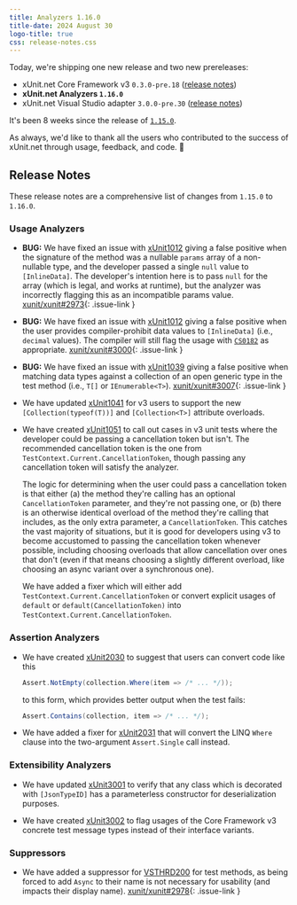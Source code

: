 ```yaml
---
title: Analyzers 1.16.0
title-date: 2024 August 30
logo-title: true
css: release-notes.css
---
```


Today, we're shipping one new release and two new prereleases:

* xUnit.net Core Framework v3 `0.3.0-pre.18` ([release notes](/releases/v3/0.3.0-pre.18))
* **xUnit.net Analyzers `1.16.0`**
* xUnit.net Visual Studio adapter `3.0.0-pre.30` ([release notes](/releases/visualstudio/3.0.0-pre.30))

It's been 8 weeks since the release of [`1.15.0`](1.15.0).

As always, we'd like to thank all the users who contributed to the success of xUnit.net through usage, feedback, and code. 🎉

## Release Notes

These release notes are a comprehensive list of changes from `1.15.0` to `1.16.0`.

### Usage Analyzers

* **BUG:** We have fixed an issue with [xUnit1012](/xunit.analyzers/rules/xUnit1012) giving a false positive when the signature of the method was a nullable `params` array of a non-nullable type, and the developer passed a single `null` value to `[InlineData]`. The developer's intention here is to pass `null` for the array (which is legal, and works at runtime), but the analyzer was incorrectly flagging this as an incompatible params value. [xunit/xunit#2973](https://github.com/xunit/xunit/issues/2973){: .issue-link }

* **BUG:** We have fixed an issue with [xUnit1012](/xunit.analyzers/rules/xUnit1012) giving a false positive when the user provides compiler-prohibit data values to `[InlineData]` (i.e., `decimal` values). The compiler will still flag the usage with [`CS0182`](https://learn.microsoft.com/dotnet/csharp/language-reference/compiler-messages/parameter-argument-mismatch#arguments-for-attributes) as appropriate. [xunit/xunit#3000](https://github.com/xunit/xunit/issues/3000){: .issue-link }

* **BUG:** We have fixed an issue with [xUnit1039](/xunit.analyzers/rules/xUnit1039) giving a false positive when matching data types against a collection of an open generic type in the test method (i.e., `T[]` or `IEnumerable<T>`). [xunit/xunit#3007](https://github.com/xunit/xunit/issues/3007){: .issue-link }

* We have updated [xUnit1041](/xunit.analyzers/rules/xUnit1041) for v3 users to support the new `[Collection(typeof(T))]` and `[Collection<T>]` attribute overloads.

* We have created [xUnit1051](/xunit.analyzers/rules/xUnit1051) to call out cases in v3 unit tests where the developer could be passing a cancellation token but isn't. The recommended cancellation token is the one from `TestContext.Current.CancellationToken`, though passing any cancellation token will satisfy the analyzer.

  The logic for determining when the user could pass a cancellation token is that either (a) the method they're calling has an optional `CancellationToken` parameter, and they're not passing one, or (b) there is an otherwise identical overload of the method they're calling that includes, as the only extra parameter, a `CancellationToken`. This catches the vast majority of situations, but it is good for developers using v3 to become accustomed to passing the cancellation token whenever possible, including choosing overloads that allow cancellation over ones that don't (even if that means choosing a slightly different overload, like choosing an async variant over a synchronous one).

  We have added a fixer which will either add `TestContext.Current.CancellationToken` or convert explicit usages of `default` or `default(CancellationToken)` into `TestContext.Current.CancellationToken`.

### Assertion Analyzers

* We have created [xUnit2030](/xunit.analyzers/rules/xUnit2030) to suggest that users can convert code like this

  ```csharp
  Assert.NotEmpty(collection.Where(item => /* ... */));
  ```

  to this form, which provides better output when the test fails:

  ```csharp
  Assert.Contains(collection, item => /* ... */);
  ```

* We have added a fixer for [xUnit2031](/xunit.analyzers/rules/xUnit2031) that will convert the LINQ `Where` clause into the two-argument `Assert.Single` call instead.

### Extensibility Analyzers

* We have updated [xUnit3001](/xunit.analyzers/rules/xUnit3001) to verify that any class which is decorated with `[JsonTypeID]` has a parameterless constructor for deserialization purposes.

* We have created [xUnit3002](/xunit.analyzers/rules/xUnit3002) to flag usages of the Core Framework v3 concrete test message types instead of their interface variants.

### Suppressors

* We have added a suppressor for [VSTHRD200](https://github.com/microsoft/vs-threading/blob/main/doc/analyzers/VSTHRD200.md) for test methods, as being forced to add `Async` to their name is not necessary for usability (and impacts their display name). [xunit/xunit#2978](https://github.com/xunit/xunit/issues/2978){: .issue-link }
